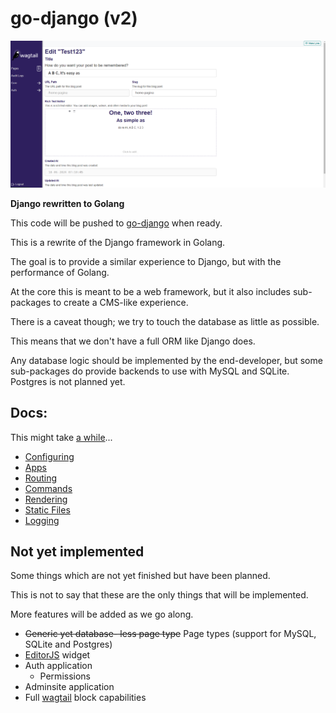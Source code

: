 go-django (v2)
==============

![1719351174099](.github/image/README/1719351174099.png)

**Django rewritten to Golang**

This code will be pushed to [go-django](https://github.com/Nigel2392/go-django) when ready.

This is a rewrite of the Django framework in Golang.

The goal is to provide a similar experience to Django, but with the performance of Golang.

At the core this is meant to be a web framework, but it also includes sub-packages to create a CMS-like experience.

There is a caveat though; we try to touch the database as little as possible.

This means that we don't have a full ORM like Django does.

Any database logic should be implemented by the end-developer, but some sub-packages do provide backends to use with MySQL and SQLite. Postgres is not planned yet.

## Docs:

This might take [a while](./docs/)...

- [Configuring](./docs/configuring.md)
- [Apps](./docs/apps.md)
- [Routing](./docs/routing.md)
- [Commands](./docs/commands.md)
- [Rendering](./docs/rendering.md)
- [Static Files](./docs/staticfiles.md)
- [Logging](./docs/logging.md)

## Not yet implemented

Some things which are not yet finished but have been planned.

This is not to say that these are the only things that will be implemented.

More features will be added as we go along.

- ~~Generic yet database- less page type~~ Page types (support for MySQL, SQLite and Postgres)
- [EditorJS](https://editorjs.io/) widget
- Auth application
  - Permissions
- Adminsite application
- Full [wagtail](https://wagtail.org) block capabilities
